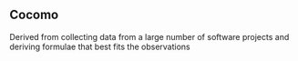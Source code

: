 ## Cocomo
Derived from collecting data from a large number of software projects and deriving formulae that best fits the observations
